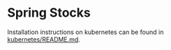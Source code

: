 # Spring Stocks

Installation instructions on kubernetes can be found in [kubernetes/README.md](../kubernetes/README.md).